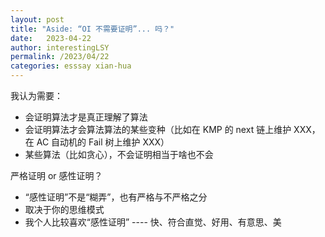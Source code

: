 ```yaml
---
layout: post
title: "Aside: “OI 不需要证明”... 吗？"
date:   2023-04-22
author: interestingLSY
permalink: /2023/04/22
categories: esssay xian-hua
---
```


我认为需要：

-   会证明算法才是真正理解了算法
-   会证明算法才会算法算法的某些变种（比如在 KMP 的 next 链上维护 XXX，在 AC 自动机的 Fail 树上维护 XXX）
-   某些算法（比如贪心），不会证明相当于啥也不会

严格证明 or 感性证明？

-   “感性证明”不是“糊弄”，也有严格与不严格之分
-   取决于你的思维模式
-   我个人比较喜欢“感性证明” ---- 快、符合直觉、好用、有意思、美
